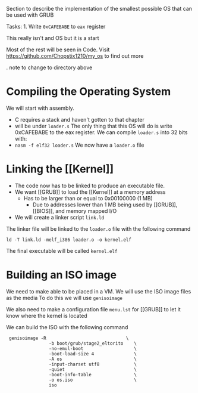 Section to describe the implementation of the smallest possible OS that can be used with GRUB 

Tasks:
	1. Write `0xCAFEBABE` to `eax` register 

This really isn't and OS but it is a start 

Most of the rest will be seen in Code. Visit https://github.com/Chopstix1210/my_os to find out more 

. note to change to directory above 

# Compiling the Operating System 
We will start with assembly. 
- C requires a stack and haven't gotten to that chapter 
- will be under `loader.s` 
The only thing that this OS will do is write 0xCAFEBABE to the eax register. 
We can compile `loader.s` into 32 bits with: 
- `nasm -f elf32 loader.s` 
We now have a `loader.o` file

# Linking the [[Kernel]]

- The code now has to be linked to produce an executable file. 
- We want [[GRUB]] to load the [[Kernel]] at a memory address 
	- Has to be larger than or equal to 0x00100000 (1 MB)
		- Due to addresses lower than 1 MB being used by [[GRUB]], [[BIOS]], and memory mapped I/O 
- We will create a linker script `link.ld`

The linker file will be linked to the `loader.o` file with the following command 

```
ld -T link.ld -melf_i386 loader.o -o kernel.elf
```

The final executable will be called `kernel.elf`

# Building an ISO image
We need to make able to be placed in a VM. We will use the ISO image files as the media 
To do this we will use `genisoimage` 

We also need to make a configuration file `menu.lst` for [[GRUB]] to let it know where the kernel is located

We can build the ISO with the following command
```
 genisoimage -R                              \
                -b boot/grub/stage2_eltorito    \
                -no-emul-boot                   \
                -boot-load-size 4               \
                -A os                           \
                -input-charset utf8             \
                -quiet                          \
                -boot-info-table                \
                -o os.iso                       \
                iso
```
